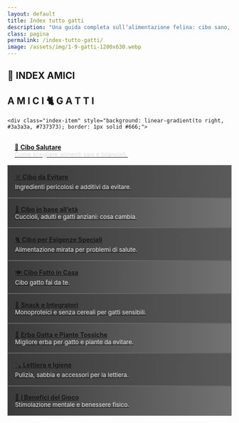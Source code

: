 ```yaml
---
layout: default
title: Index tutto gatti
description: "Una guida completa sull’alimentazione felina: cibo sano, età, esigenze speciali e molto altro."
class: pagina
permalink: /index-tutto-gatti/
image: /assets/img/1-9-gatti-1200x630.webp
---
```

<main class="layout-wrapper">

  <section class="intro">
    <h1 class="main-title-centered">🐾 INDEX AMICI</h1>
    <h2 class="small-title">A M I C I 🐈 G A T T I</h2>
  </section>


  <section class="grid-index">

    <div class="index-item" style="background: linear-gradient(to right, #3a3a3a, #737373); border: 1px solid #666;">
  <a href="/cibo-gatti-salutare/" title="Cibo salutare per gatti" aria-label="Cibo salutare per gatti" style="display: block; padding: 1rem;">
    🥩 <strong>Cibo Salutare</strong><br>
    <span style="font-size: 0.95em; color: #ddd;">Come scegliere alimenti sani e bilanciati.</span>
  </a>
</div>

<div class="index-item" style="background: linear-gradient(to right, #3a3a3a, #5a5a5a); border: 1px solid #666;">
  <a href="/cibo-da-evitare/" title="Cibo non salutare da evitare" aria-label="Cibo da evitare" style="display: block; padding: 1rem;">
    ☠️ <strong>Cibo da Evitare</strong><br>
    <span style="font-size: 0.95em; color: #ddd;">Ingredienti pericolosi e additivi da evitare.</span>
  </a>
</div>

<div class="index-item" style="background: linear-gradient(to right, #3a3a3a, #737373); border: 1px solid #666;">
  <a href="/cibo-per-gatti-in-base-eta/" title="Cibo per gatti in base all’età" aria-label="Cibo per gatti in base all’età" style="display: block; padding: 1rem;">
    🐾 <strong>Cibo in base all’età</strong><br>
    <span style="font-size: 0.95em; color: #ddd;">Cuccioli, adulti e gatti anziani: cosa cambia.</span>
  </a>
</div>

<div class="index-item" style="background: linear-gradient(to right, #3a3a3a, #5a5a5a); border: 1px solid #666;">
  <a href="/cibo-per-esigenze-speciali/" title="Cibo per esigenze speciali" aria-label="Cibo per esigenze speciali" style="display: block; padding: 1rem;">
    🐈 <strong>Cibo per Esigenze Speciali</strong><br>
    <span style="font-size: 0.95em; color: #ddd;">Alimentazione mirata per problemi di salute.</span>
  </a>
</div>

<div class="index-item" style="background: linear-gradient(to right, #3a3a3a, #737373); border: 1px solid #666;">
  <a href="/cibo-fatto-in-casa/" title="Cibo fatto in casa per gatti" aria-label="Cibo fatto in casa per gatti" style="display: block; padding: 1rem;">
🍽️ <strong>Cibo Fatto in Casa</strong><br>
    <span style="font-size: 0.95em; color: #ddd;">Cibo gatto fai da te.</span>
  </a>
</div>

<div class="index-item" style="background: linear-gradient(to right, #3a3a3a, #5a5a5a); border: 1px solid #666;">
  <a href="/cibo-per-gatti-snack-integratori/" title="Snack e integratori per gatti" aria-label="Snack e integratori per gatti" style="display: block; padding: 1rem;">
    🍫 <strong>Snack e Integratori</strong><br>
    <span style="font-size: 0.95em; color: #ddd;">Monoproteici e senza cereali per gatti sensibili.</span>
  </a>
</div>

<div class="index-item" style="background: linear-gradient(to right, #3a3a3a, #737373); border: 1px solid #666;">
  <a href="/cibo-per-gatti-erba-gatta-piante-tossiche/" title="Erba gatta e piante tossiche" aria-label="Erba gatta e piante tossiche" style="display: block; padding: 1rem;">
    🌿 <strong>Erba Gatta e Piante Tossiche</strong><br>
    <span style="font-size: 0.95em; color: #ddd;">Migliore erba per gatto e piante da evitare.</span>
  </a>
</div>

<div class="index-item" style="background: linear-gradient(to right, #3a3a3a, #5a5a5a); border: 1px solid #666;">
  <a href="/prodotti-igiene-lettiera/" title="Prodotti per igiene e lettiera" aria-label="Prodotti per igiene e lettiera" style="display: block; padding: 1rem;">
  🪠 <strong>Lettiera e Igiene</strong><br>
    <span style="font-size: 0.95em; color: #ddd;">Pulizia, sabbia e accessori per la lettiera.</span>
  </a>
</div>

<div class="index-item" style="background: linear-gradient(to right, #3a3a3a, #737373); border: 1px solid #666;">
  <a href="/benefici-del-gioco-gatti/" title="Benefici del gioco per gatti" aria-label="Benefici del gioco per gatti" style="display: block; padding: 1rem;">
    🎲 <strong>I Benefici del Gioco</strong><br>
    <span style="font-size: 0.95em; color: #ddd;">Stimolazione mentale e benessere fisico.</span>
  </a>
</div>

  
<br><br><br>
  </section>

</main>


